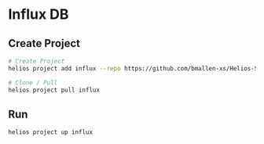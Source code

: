 # Influx DB

## Create Project

```sh
# Create Project
helios project add influx --repo https://github.com/bmallen-xs/Helios-Services --ref main --path influx

# Clone / Pull
helios project pull influx
```

## Run

```sh
helios project up influx
```